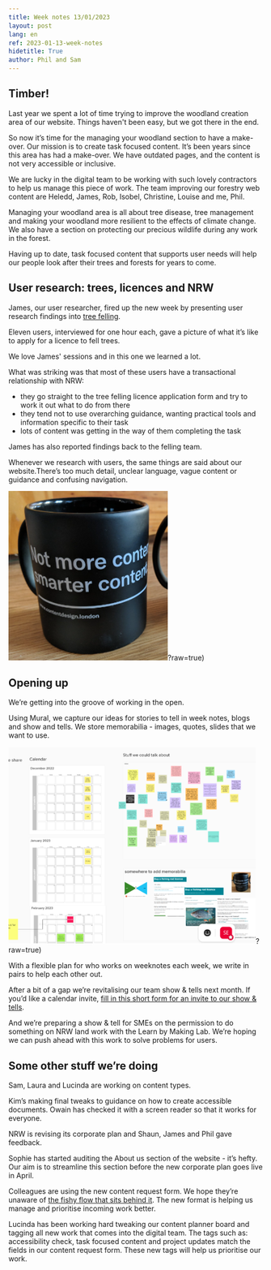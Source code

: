 ```yaml
---
title: Week notes 13/01/2023
layout: post
lang: en
ref: 2023-01-13-week-notes
hidetitle: True
author: Phil and Sam
---
```


## Timber!
Last year we spent a lot of time trying to improve the woodland creation area of our website. Things haven't been easy, but we got there in the end. 

So now it’s time for the managing your woodland section to have a make-over. Our mission is to create task focused content. It’s been years since this area has had a make-over. We have outdated pages, and the content is not very accessible or inclusive.

We are lucky in the digital team to be working with such lovely contractors to help us manage this piece of work. The team improving our forestry web content are Heledd, James, Rob, Isobel, Christine, Louise and me, Phil.

Managing your woodland area is all about tree disease, tree management and making your woodland more resilient to the effects of climate change. We also have a section on protecting our precious wildlife during any work in the forest.

Having up to date, task focused content that supports user needs will help our people look after their trees and forests for years to come.

## User research: trees, licences and NRW

James, our user researcher, fired up the new week by presenting user research findings into [tree felling](https://naturalresources.wales/permits-and-permissions/tree-felling-and-other-regulations/tree-felling-licences/apply-for-a-felling-licence/?lang=en).  

Eleven users, interviewed for one hour each, gave a picture of what it’s like to apply for a licence to fell trees.

We love James' sessions and in this one we learned a lot.

What was striking was that most of these users have a transactional relationship with NRW:

* they go straight to the tree felling licence application form and try to work it out what to do from there
* they tend not to use overarching guidance, wanting practical tools and information specific to their task 
* lots of content was getting in the way of them completing the task

James has also reported findings back to the felling team.

Whenever we research with users, the same things are said about our website.There’s too much detail, unclear language, vague content or guidance and confusing navigation. 

![alt text](https://github.com/nrw-digital/week-notes/blob/b59590b7fcb6b2e4934c64e98bde71440580c1a8/images/smarter%20content.PNG)?raw=true) 

## Opening up

We’re getting into the groove of working in the open.

Using Mural, we capture our ideas for stories to tell in week notes, blogs and show and tells. We store memorabilia - images, quotes, slides that we want to use. 

![alt text](https://github.com/nrw-digital/week-notes/blob/fcd9ebaf4601837bb186f1d242f1b54d002a9d69/images/comms%20mural.PNG)?raw=true) 

With a flexible plan for who works on weeknotes each week, we write in pairs to help each other out. 

After a bit of a gap we’re revitalising our team show & tells next month. If you’d like a calendar invite, [fill in this short form for an invite to our show & tells](https://forms.office.com/e/ihQA3KXbPA).

And we’re preparing a show & tell for SMEs on the permission to do something on NRW land work with the Learn by Making Lab. We’re hoping we can push ahead with this work to solve problems for users.

## Some other stuff we’re doing

Sam, Laura and Lucinda are working on content types.

Kim’s making final tweaks to guidance on how to create accessible documents. Owain has checked it with a screen reader so that it works for everyone.

NRW is revising its corporate plan and Shaun, James and Phil gave feedback.

Sophie has started auditing the About us section of the website - it’s hefty. Our aim is to streamline this section before the new corporate plan goes live in April. 

Colleagues are using the new content request form. We hope they’re unaware of [the fishy flow that sits behind it](https://nrw-digital.github.io/week-notes/en/updates/2023/01/05/week-notes.html). The new format is helping us manage and prioritise incoming work better.

Lucinda has been working hard tweaking our content planner board and tagging all new work that comes into the digital team. The tags such as: accessibility check, task focused content and project updates match the fields in our content request form. These new tags will help us prioritise our work.  
